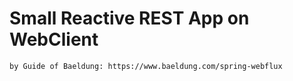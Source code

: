 # Small Reactive REST App on WebClient
    by Guide of Baeldung: https://www.baeldung.com/spring-webflux
